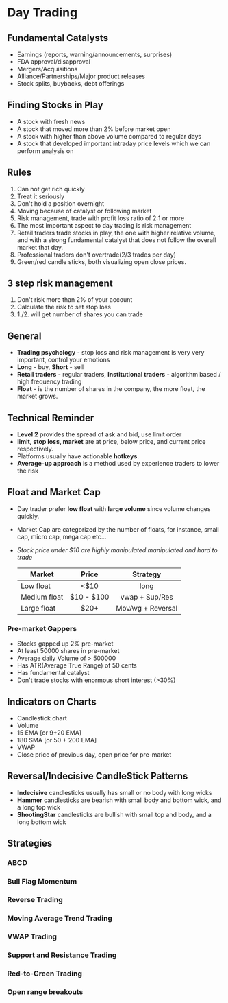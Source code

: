 
# Day Trading
## Fundamental Catalysts
- Earnings (reports, warning/announcements, surprises)
- FDA approval/disapproval
- Mergers/Acquisitions
- Alliance/Partnerships/Major product releases
- Stock splits, buybacks, debt offerings

## Finding Stocks in Play
- A stock with fresh news
- A stock that moved more than 2% before market open
- A stock with higher than above volume compared to regular days
- A stock that developed important intraday price levels which we can perform analysis on

## Rules
1. Can not get rich quickly
2. Treat it seriously
3. Don't hold a position overnight
4. Moving because of catalyst or following market
5. Risk management, trade with profit loss ratio of 2:1 or more
6. The most important aspect to day trading is risk management
7. Retail traders trade stocks in play, the one with higher relative volume,
	and with a strong fundamental catalyst that does not follow the overall market that day.
8. Professional traders don't overtrade(2/3 trades per day)
9. Green/red candle sticks, both visualizing open close prices.

## 3 step risk management
1. Don't risk more than 2% of your account
2. Calculate the risk to set stop loss
3. 1./2. will get number of shares you can trade

## General
- **Trading psychology** - stop loss and risk management is very very important, control your emotions
- **Long** - buy, **Short** - sell
- **Retail traders** - regular traders, **Institutional traders** - algorithm based / high frequency trading
- **Float** - is the number of shares in the company, the more float, the market grows.

## Technical Reminder
- **Level 2** provides the spread of ask and bid, use limit order
- **limit, stop loss, market** are at price, below price, and current price respectively.
- Platforms usually have actionable **hotkeys**.
- **Average-up approach** is a method used by experience traders to lower the risk

## Float and Market Cap
- Day trader prefer **low float** with **large volume** since volume changes quickly.
- Market Cap are categorized by the number of floats, for instance, small cap, micro cap, mega cap etc...
- *Stock price under $10 are highly manipulated manipulated and hard to trade*

    | Market | Price | Strategy |
    |-|:-:|:-:|
    | Low float | <$10 | long
    | Medium float | $10 - $100 | vwap + Sup/Res
    | Large float | $20+ | MovAvg + Reversal

### Pre-market Gappers
- Stocks gapped up 2% pre-market
- At least 50000 shares in pre-market
- Average daily Volume of > 500000
- Has ATR(Average True Range) of 50 cents
- Has fundamental catalyst
- Don't trade stocks with enormous short interest (>30%)

## Indicators on Charts
- Candlestick chart
- Volume
- 15 EMA [or 9+20 EMA]
- 180 SMA [or 50 + 200 EMA]
- VWAP
- Close price of previous day, open price for pre-market

## Reversal/Indecisive CandleStick Patterns
- **Indecisive** candlesticks usually has small or no body with long wicks
- **Hammer** candlesticks are bearish with small body and bottom wick, and a long top wick
- **ShootingStar** candlesticks are bullish with small top and body, and a long bottom wick

## Strategies
### ABCD
### Bull Flag Momentum
### Reverse Trading
### Moving Average Trend Trading
### VWAP Trading
### Support and Resistance Trading
### Red-to-Green Trading
### Open range breakouts
